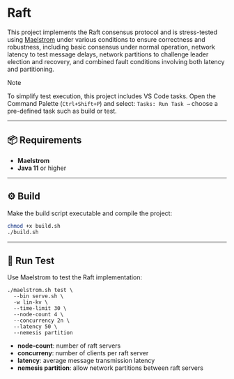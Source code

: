 
# Raft

This project implements the Raft consensus protocol and is stress-tested using [Maelstrom](https://github.com/jepsen-io/maelstrom) under various conditions to ensure correctness and robustness, including basic consensus under normal operation, network latency to test message delays, network partitions to challenge leader election and recovery, and combined fault conditions involving both latency and partitioning.

> [!NOTE]
> To simplify test execution, this project includes VS Code tasks.
> Open the Command Palette (`Ctrl+Shift+P`) and select: `Tasks: Run Task →` choose a pre-defined task such as build or test.

---

## 📦 Requirements

- **Maelstrom**
- **Java 11** or higher

---

## ⚙️ Build

Make the build script executable and compile the project:

```bash
chmod +x build.sh
./build.sh
```

---

## 🚀 Run Test

Use Maelstrom to test the Raft implementation:

```
./maelstrom.sh test \
  --bin serve.sh \
  -w lin-kv \
  --time-limit 30 \
  --node-count 4 \
  --concurrency 2n \
  --latency 50 \
  --nemesis partition
```

- **node-count**: number of raft servers
- **concurreny**: number of clients per raft server
- **latency**: average message transmission latency
- **nemesis partition**: allow network partitions between raft servers
